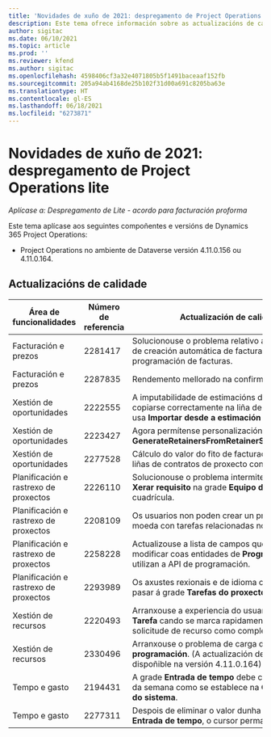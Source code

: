 ```yaml
---
title: 'Novidades de xuño de 2021: despregamento de Project Operations lite'
description: Este tema ofrece información sobre as actualizacións de calidade dispoñibles na versión de xuño de 2021 do despregamento de Project Operations lite.
author: sigitac
ms.date: 06/10/2021
ms.topic: article
ms.prod: ''
ms.reviewer: kfend
ms.author: sigitac
ms.openlocfilehash: 4598406cf3a32e4071805b5f1491baceaaf152fb
ms.sourcegitcommit: 205a94ab4168de25b102f31d00a691c8205ba63e
ms.translationtype: HT
ms.contentlocale: gl-ES
ms.lasthandoff: 06/18/2021
ms.locfileid: "6273871"
---
```

# <a name="whats-new-june-2021---project-operations-lite-deployment"></a>Novidades de xuño de 2021: despregamento de Project Operations lite

_Aplícase a: Despregamento de Lite - acordo para facturación proforma_

Este tema aplícase aos seguintes compoñentes e versións de Dynamics 365 Project Operations:

  - Project Operations no ambiente de Dataverse versión 4.11.0.156 ou 4.11.0.164.

## <a name="quality-updates"></a>Actualizacións de calidade

| **Área de funcionalidades** | **Número de referencia** | **Actualización de calidade** |
| --- | --- | --- |
| Facturación e prezos | 2281417 | Solucionouse o problema relativo ao fallo da acción de creación automática de facturas a través da programación de facturas. |
| Facturación e prezos | 2287835 |   Rendemento mellorado na confirmación da factura. |
| Xestión de oportunidades | 2222555 | A imputabilidade de estimacións de material debe copiarse correctamente na liña de oferta cando se usa **Importar desde a estimación do proxecto**. |
| Xestión de oportunidades | 2223427 | Agora permítense personalizacións para a acción **GenerateRetainersFromRetainerScheduleOptions**. |
| Xestión de oportunidades | 2277528 | Cálculo do valor do fito de facturación fixa para liñas de contratos de proxecto con varios clientes. |
| Planificación e rastrexo de proxectos | 2226110 | Solucionouse o problema intermitente coa función **Xerar requisito** na grade **Equipo do proxecto** cuadrícula. |
| Planificación e rastrexo de proxectos | 2208109 | Os usuarios non poden crear un proxecto nunha moeda con tarefas relacionadas noutra moeda. |
| Planificación e rastrexo de proxectos | 2258228 | Actualizouse a lista de campos que se poden modificar coas entidades de **Programación** que utilizan a API de programación. |
| Planificación e rastrexo de proxectos | 2293989 | Os axustes rexionais e de idioma correctos deben pasar á grade **Tarefas do proxecto**.|
| Xestión de recursos | 2220493 | Arranxouse a experiencia do usuario na grade **Tarefa** cando se marca rapidamente unha solicitude de recurso como completa. |
| Xestión de recursos | 2330496 | Arranxouse o problema de carga do **Panel de programación**. (A actualización de calidade está dispoñible na versión 4.11.0.164) |
| Tempo e gasto | 2194431 | A grade **Entrada de tempo** debe cumprir o comezo da semana como se establece na **Configuración do sistema**. |
| Tempo e gasto | 2277311 | Despois de eliminar o valor dunha cela na grade **Entrada de tempo**, o cursor permanece na grade. |
